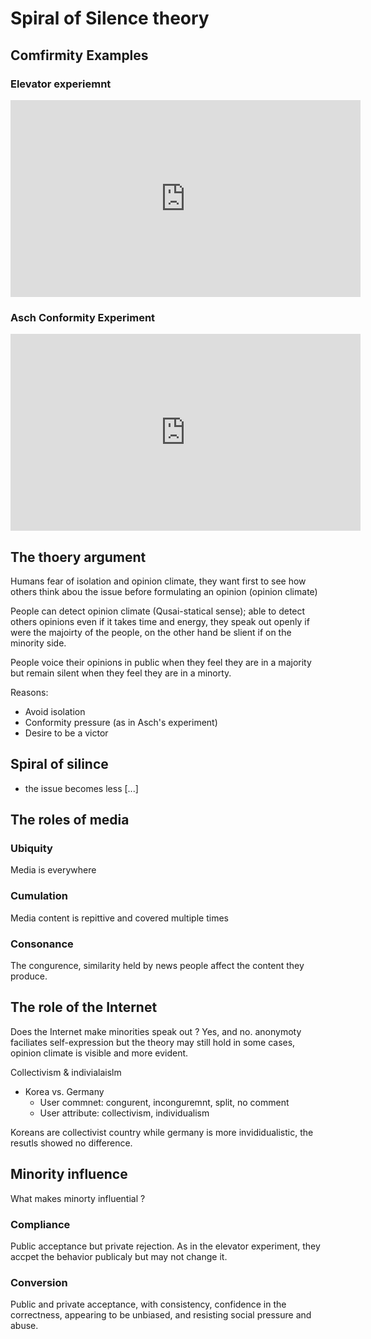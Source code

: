 # Spiral of Silence theory

## Comfirmity Examples

### Elevator experiemnt

<iframe width="560" height="315" src="https://www.youtube.com/embed/dDAbdMv14Is" frameborder="0" allow="accelerometer; autoplay; encrypted-media; gyroscope; picture-in-picture" allowfullscreen></iframe> 

### Asch Conformity Experiment

<iframe width="560" height="315" src="https://www.youtube.com/embed/NyDDyT1lDhA" frameborder="0" allow="accelerometer; autoplay; encrypted-media; gyroscope; picture-in-picture" allowfullscreen></iframe>

## The thoery argument

Humans fear of isolation and opinion climate, they want first to see how others think abou the issue before formulating an opinion (opinion climate)

People can detect opinion climate (Qusai-statical sense); able to detect others opinions even if it takes time and energy, they speak out openly if were the majoirty of the people, on the other hand be slient if on the minority side.

People voice their opinions in public when they feel they are in a majority but remain silent when they feel they are in a minorty. 

Reasons: 

* Avoid isolation
* Conformity pressure (as in Asch's experiment)
* Desire to be a victor

## Spiral of silince 

* the issue becomes less [...]

## The roles of media

### Ubiquity

Media is everywhere

### Cumulation 

Media content is repittive and covered multiple times 

### Consonance

The congurence, similarity held by news people affect the content they produce.

## The role of the Internet

Does the Internet make minorities speak out ? Yes, and no. anonymoty faciliates self-expression but the theory may still hold in some cases, opinion climate is visible and more evident. 

Collectivism & indivialaislm 

* Korea vs. Germany 
  * User commnet: congurent, inconguremnt, split, no comment
  * User attribute: collectivism, individualism

Koreans are collectivist country while germany is more invididualistic, the resutls showed no difference.



## Minority influence

What makes minorty influential ? 

### Compliance

Public acceptance but private rejection. As in the elevator experiment, they accpet the behavior publicaly but may not change it.

### Conversion

Public and private acceptance, with consistency, confidence in the correctness, appearing to be unbiased, and resisting social pressure and abuse.

 

